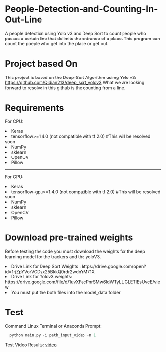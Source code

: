# People-Detection-and-Counting-In-Out-Line
A people detection using Yolo v3 and Deep Sort to count people who passes a certain line that delimits the entrance of a place. This program can count the poeple who get into the place or get out.

# Project based On
This project is based on the Deep-Sort Algorithm usimg Yolo v3: https://github.com/Qidian213/deep_sort_yolov3
What we are looking forward to resolve in this github is the counting from a line.

# Requirements

<p>For CPU:</p>
  <li>Keras</li>
  <li>tensorflow>=1.4.0 (not compatible with tf 2.0) #This will be resolved soon</li>
  <li>NumPy</li>
  <li>sklearn</li>
  <li>OpenCV</li>
  <li>Pillow</li>

-------------------- 


<p>For GPU:</p>
  <li>Keras</li>
  <li>tensorflow-gpu>=1.4.0 (not compatible with tf 2.0) #This will be resolved soon</li>
  <li>NumPy</li>
  <li>sklearn</li>
  <li>OpenCV</li>
  <li>Pillow</li>

# Download pre-trained weights

Before testing the code you must download the weights for the deep learning model for the trackers and the yoloV3.

<li>Drive Link for Deep Sort Weights : https://drive.google.com/open?id=1rjZpYVorVCDyx25BkkQ0rdr2wdnYM71X</li>
<li>Drive Link for Yolov3 weights: https://drive.google.com/file/d/1uvXFacPnrSMw6ldWTyLLjGLETlEsUvcE/view</li>

 <li>You must put the both files into the model_data folder</li>
 
# Test

Command Linux Terminal or Anaconda Prompt: 
```python
  python main.py -i path_input_video -n 1
```
Test Video Results:  [video](https://www.youtube.com/watch?v=Cc-dRiBepCU&feature=share&fbclid=IwAR1OLKduyi5_JQQ1txvYzepct_8NuZMKwbkyqF1et7Te0OX6cLvhfyeb1ww)
